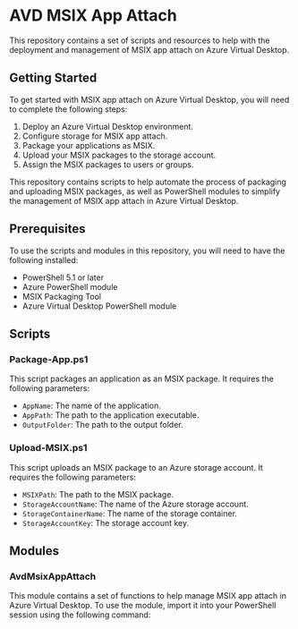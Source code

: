 # AVD MSIX App Attach

This repository contains a set of scripts and resources to help with the deployment and management of MSIX app attach on Azure Virtual Desktop.

## Getting Started

To get started with MSIX app attach on Azure Virtual Desktop, you will need to complete the following steps:

1. Deploy an Azure Virtual Desktop environment.
2. Configure storage for MSIX app attach.
3. Package your applications as MSIX.
4. Upload your MSIX packages to the storage account.
5. Assign the MSIX packages to users or groups.

This repository contains scripts to help automate the process of packaging and uploading MSIX packages, as well as PowerShell modules to simplify the management of MSIX app attach in Azure Virtual Desktop.

## Prerequisites

To use the scripts and modules in this repository, you will need to have the following installed:

- PowerShell 5.1 or later
- Azure PowerShell module
- MSIX Packaging Tool
- Azure Virtual Desktop PowerShell module

## Scripts

### Package-App.ps1

This script packages an application as an MSIX package. It requires the following parameters:

- `AppName`: The name of the application.
- `AppPath`: The path to the application executable.
- `OutputFolder`: The path to the output folder.

### Upload-MSIX.ps1

This script uploads an MSIX package to an Azure storage account. It requires the following parameters:

- `MSIXPath`: The path to the MSIX package.
- `StorageAccountName`: The name of the Azure storage account.
- `StorageContainerName`: The name of the storage container.
- `StorageAccountKey`: The storage account key.

## Modules

### AvdMsixAppAttach

This module contains a set of functions to help manage MSIX app attach in Azure Virtual Desktop. To use the module, import it into your PowerShell session using the following command:

